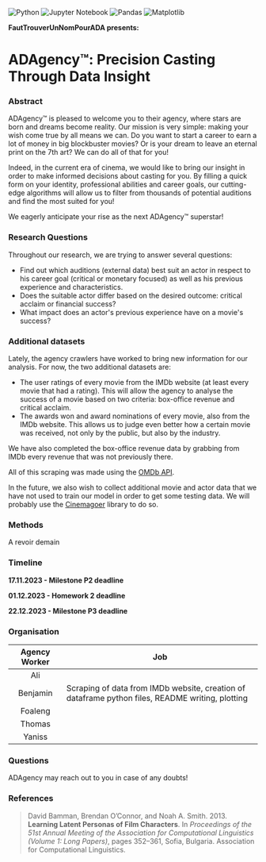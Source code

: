 ![Python](https://img.shields.io/badge/python-3670A0?style=for-the-badge&logo=python&logoColor=ffdd54)
![Jupyter Notebook](https://img.shields.io/badge/jupyter-%23FA0F00.svg?style=for-the-badge&logo=jupyter&logoColor=white)
![Pandas](https://img.shields.io/badge/pandas-%23150458.svg?style=for-the-badge&logo=pandas&logoColor=white)
![Matplotlib](https://img.shields.io/badge/Matplotlib-%23ffffff.svg?style=for-the-badge&logo=Matplotlib&logoColor=black)


**FautTrouverUnNomPourADA presents:**

# **ADAgency&trade;: Precision Casting Through Data Insight**

### Abstract

ADAgency&trade; is pleased to welcome you to their agency, where stars are born and dreams become reality. Our mission is very simple: making your wish come true by all means we can. Do you want to start a career to earn a lot of money in big blockbuster movies? Or is your dream to leave an eternal print on the 7th art? We can do all of that for you!

Indeed, in the current era of cinema, we would like to bring our insight in order to make informed decisions about casting for you. By filling a quick form on your identity, professional abilities and career goals, our cutting-edge algorithms will allow us to filter from thousands of potential auditions and find the most suited for you!

We eagerly anticipate your rise as the next ADAgency&trade; superstar!

### Research Questions

Throughout our research, we are trying to answer several questions:
- Find out which auditions (external data) best suit an actor in respect to his career goal (critical or monetary focused) as well as his previous experience and characteristics. 
- Does the suitable actor differ based on the desired outcome: critical acclaim or financial success?
- What impact does an actor's previous experience have on a movie's success?

### Additional datasets

Lately, the agency crawlers have worked to bring new information for our analysis. For now, the two additional datasets are:
- The user ratings of every movie from the IMDb website (at least every movie that had a rating). This will allow the agency to analyse the success of a movie based on two criteria: box-office revenue and critical acclaim.
- The awards won and award nominations of every movie, also from the IMDb website. This allows us to judge even better how a certain movie was received, not only by the public, but also by the industry.

We have also completed the box-office revenue data by grabbing from IMDb every revenue that was not previously there.

All of this scraping was made using the [OMDb API](https://www.omdbapi.com/).

In the future, we also wish to collect additional movie and actor data that we have not used to train our model in order to get some testing data. We will probably use the [Cinemagoer](https://cinemagoer.readthedocs.io/en/latest/) library to do so.

### Methods

A revoir demain

### Timeline

**17.11.2023 - Milestone P2 deadline**

**01.12.2023 - Homework 2 deadline**

**22.12.2023 - Milestone P3 deadline**

### Organisation

| Agency Worker | Job |
|:-------------:|-----|
| Ali           |  |
| Benjamin      | Scraping of data from IMDb website, creation of dataframe python files, README writing, plotting |
| Foaleng       |  |
| Thomas        |  |
| Yaniss        |  |

### Questions

ADAgency may reach out to you in case of any doubts!

### References

> David Bamman, Brendan O’Connor, and Noah A. Smith. 2013. **Learning Latent Personas of Film Characters**. In *Proceedings of the 51st Annual Meeting of the Association for Computational Linguistics (Volume 1: Long Papers)*, pages 352–361, Sofia, Bulgaria. Association for Computational Linguistics.
